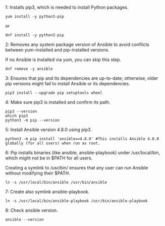 1: Installs pip3, which is needed to install Python packages.
```
yum install -y python3-pip
```
or
```
dnf install -y python3-pip
```
2: Removes any system package version of Ansible to avoid conflicts between yum-installed and pip-installed versions.

If no Ansible is installed via yum, you can skip this step.
```
dnf remove -y ansible
```
3: Ensures that pip and its dependencies are up-to-date; otherwise, older pip versions might fail to install Ansible or its dependencies.
```
pip3 install --upgrade pip setuptools wheel
```
4: Make sure pip3 is installed and confirm its path.
```
pip3 --version
which pip3
python3 -m pip --version
```
5: Install Ansible version 4.8.0 using pip3.
```
python3 -m pip install 'ansible==4.8.0' #This installs Ansible 4.8.0 globally (for all users) when run as root.
```
6: Pip installs binaries (like ansible, ansible-playbook) under /usr/local/bin, which might not be in $PATH for all users.

Creating a symlink to /usr/bin/ ensures that any user can run Ansible without modifying their $PATH.
```
ln -s /usr/local/bin/ansible /usr/bin/ansible
```
7: Create also symlink ansible-playbook.
```
ln -s /usr/local/bin/ansible-playbook /usr/bin/ansible-playbook
```
8: Check ansible version.
```
ansible --version
```

